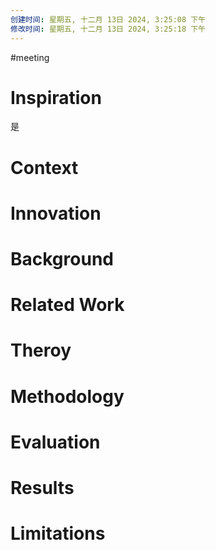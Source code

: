 ```yaml
---
创建时间: 星期五, 十二月 13日 2024, 3:25:08 下午
修改时间: 星期五, 十二月 13日 2024, 3:25:18 下午
---
```

#meeting 

# Inspiration
是

# Context



# Innovation



# Background



# Related Work



# Theroy



# Methodology



# Evaluation



# Results



# Limitations